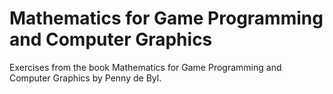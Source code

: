 # Mathematics for Game Programming and Computer Graphics

Exercises from the book Mathematics for Game Programming and Computer Graphics
by Penny de Byl.
